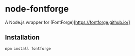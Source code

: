 node-fontforge
================================================================================

A Node.js wrapper for (FontForge)[https://fontforge.github.io/]

Installation
--------------------------------------------------------------------------------

```bash
npm install fontforge
``` 